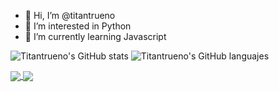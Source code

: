- 👋 Hi, I’m @titantrueno
- 👀 I’m interested in Python
- 🌱 I’m currently learning Javascript

<!---
titantrueno/titantrueno is a ✨ special ✨ repository because its `README.md` (this file) appears on your GitHub profile.
You can click the Preview link to take a look at your changes.
--->

![Titantrueno's GitHub stats](https://github-readme-stats.vercel.app/api?username=titantrueno&show_icons=true&theme=radical)
![Titantrueno's GitHub languajes](https://github-readme-stats.vercel.app/api/top-langs/?username=titantrueno&show_icons=true&theme=radical)


<a href="https://github.com/anuraghazra/github-readme-stats">
  <img align="center" src="https://github-readme-stats.vercel.app/api/pin/?username=anuraghazra&repo=github-readme-stats" />
</a>
<a href="https://github.com/anuraghazra/convoychat">
  <img align="center" src="https://github-readme-stats.vercel.app/api/pin/?username=anuraghazra&repo=convoychat" />
</a>
